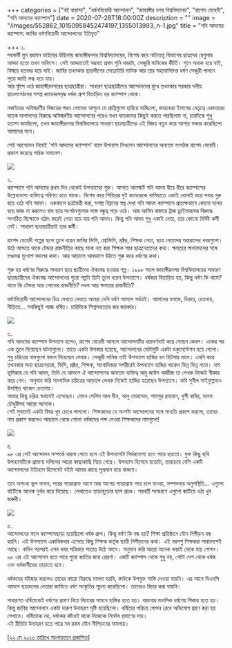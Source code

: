 +++
categories = ["বই বারান্দা", "ধর্ষনবিরোধী আন্দোলন", "জাহাঙ্গীর নগর বিশ্ববিদ্যালয়", "রাশেদ মেহেদী", "গনি আদমের ক্যাম্পাস"]
date = 2020-07-28T18:00:00Z
description = ""
image = "/images/552862_10150958452474197_1355013993_n-1.jpg"
title = "গনি আদমের ক্যাম্পাস: জাবির ধর্ষণবিরোধী আন্দোলনের ইতিবৃত্ত"

+++
১.  
সহকর্মী মুম রহমান ভাইয়ের উছিলায় জাহাঙ্গীরনগর বিশ্ববিদ্যালয়ের, বিশেষ করে নাট্যতত্ত্ব বিভাগের ছাত্রদের রেগুলার আড্ডা হতো তখন অফিসে। সেই আড্ডাতেই সম্ভবত প্রথম শুনি খবরটা, সেঞ্চুরি মানিকের কীর্তি। শুনে অবাক হয়ে যাই, বিস্ময়ে হতভম্ভ হয়ে যাই। জাবির তখনকার ছাত্রলীগের সেক্রেটারি মানিক আর তার সহযোগিদের ধর্ষণ সেঞ্চুরী পালনে পুরো জাতি স্তব্ধ হয়ে যায়।  
আর ফুঁসে ওঠে জাহাঙ্গীরনগরের ছাত্রছাত্রীরা। সাধারণ ছাত্রছাত্রীদের আন্দোলনের মুখে তখনকার সরকার দলীয় ছাত্রসংগঠনের সশস্ত্র ক্যাডারসমৃদ্ধ ধর্ষক গ্রুপ বিতাড়িত হয় ক্যাম্পাস থেকে।

নব্বইয়ের অবিস্মরণীয় বিজয়ের পরও লোভের আগুনে যে প্রাপ্তিগুলো হারিয়ে যাচ্ছিলো, জাহানারা ইমামের নেতৃত্বে একাত্তরের ঘাতক দালালদের বিরুদ্ধে অবিস্মরণীয় আন্দোলনের পরেও যখন ঘাতকদের কিছুই করতে পারছিলাম না, চারদিকে শুধু হতাশা জমছিলো, তখন জাহাঙ্গীরনগর বিশ্ববিদ্যালয়ে সাধারণ ছাত্রছাত্রীদের এই বিজয় নতুন করে আশার সঞ্চার করেছিলো আমাদের মনে।

সেই আন্দোলন নিয়েই 'গনি আদমের ক্যাম্পাস' নামে উপন্যাস লিখলেন আন্দোলনের অন্যতম সংগঠক রাশেদ মেহেদী। প্রকাশ করেছে পাঠক সমাবেশ।

![](/images/shuvroju_1249059883_4-n1099775621_101320_3321.jpg)

২.  
ক্যাম্পাসে গনি আদমের প্রথম দিন থেকেই উপন্যাসের শুরু। আপাত আনস্মার্ট গনি আদম ধীরে ধীরে ক্যাম্পাসের উল্লেখযোগ্য ব্যক্তিত্বে পরিণত হতে থাকে। বিশেষ করে শিবিরের দুই ক্যাডারকে খালিহাতে একাই ধোলাই করে সবার গুরু হয়ে ওঠে গনি আদম। এককালে ছত্রমৈত্রী করা, সশস্ত্র বিপ্লবের স্বপ্ন দেখা গনি আদম ক্যাম্পাসে প্রত্যক্ষভাবে কোনো দলের হয়ে কাজ না করলেও বাম ছাত্র সংগঠনগুলোর সঙ্গে বন্ধুত্ব গড়ে ওঠে। আর আমিন বাজারে ট্রাক ড্রাইভারদের বিরুদ্ধে সংগঠিত বিক্ষোভে হঠাৎ করেই নেতা হয়ে যায় গনি আদম। কিন্তু গনি আদম শুধু একাই নেতা, তার কোনো নির্দিষ্ট কর্মী নেই। সাধারণ ছাত্রছাত্রীরাই তার কর্মী।

রাশেদ মেহেদী গল্পের ছলে তুলে ধরেন জাবির ভিসি, প্রোভিসি, প্রক্টর, শিক্ষক নেতা, ছাত্র নেতাদের অন্তরালের খবরগুলো। উঠে আসতে থাকে টেন্ডার রাজনীতির কাছে মাথা নত করা শিক্ষক আর ছাত্রনেতাদের কথা। ক্ষমতার পালাবদলের সঙ্গে ভণ্ডদের মুখোশ বদলের কথা। আর আড়ালে আবডালে উঠতে শুরু করে ধর্ষণের কথা।

শুরু হয় ধর্ষণের বিরুদ্ধে সাধারণ ছাত্র ছাত্রীদের ঐক্যবদ্ধ হওয়ার গল্প। ১৯৯৮ সালে জাহাঙ্গীরনগর বিশ্ববিদ্যালয়ের সাধারণ ছাত্রছাত্রীদের ঐক্যবদ্ধ আন্দোলনের পুরো গল্পটা তিনি তুলে ধরেন উপন্যাসে। ধর্ষকরা বিতাড়িত হয়, কিন্তু ধর্ষণ কি থামে? থামে কি টেন্ডার আর লোভের রাজনীতি? দখল আর ক্ষমতার রাজনীতি?

ধর্ষণবিরোধী আন্দোলনের চিত্র দেখতে দেখতে আমরা দেখি ধর্ষণ আসলে সর্বত্রই। আমাদের মগজে, চিন্তায়, চেতনায়, নীতিতে... সবকিছুই আজ ধর্ষিত। চারিদিকে শিশ্নসভ্যতার জয় জয়কার।

![](/images/shuvroju_1249059800_2-n1099775621_56325_6974.jpg)

৩.  
গনি আদমের ক্যাম্পাস উপন্যাস হলেও, রাশেদ মেহেদী আসলে আন্দোলনটির ধারাবর্ণনাই করে গেছেন কেবল। একের পর এক তুলে দিয়েছেন ঘটনাগুলো। তাতে একটা উপকার হয়েছে, আন্দোলনের মোটামুটি একটা ডকুমেন্টেশন হয়ে গেলো।  
শুধু চরিত্রের নামগুলো বদলে দিয়েছেন লেখক। সেঞ্চুরী মানিক তাই উপন্যাসে হাজির হন হিটলার নামে। এমনি করে তখনকার অন্য ছাত্রনেতারা, ভিসি, প্রক্টর, শিক্ষক, সাংবাদিকরা সশরীরেই উপন্যাসে হাজির থাকেন ভিন্ন ভিন্ন নামে। নাম ভূমিকায় যে গনি আদম, তিনি যে আসলে ঐ আন্দোলনের অন্যতম ব্যক্তিত্ব আবু জাঈদ আজীজ তা লেখক নিজেই স্বীকার করে নেন। অনুমান করি সাংবাদিক চরিত্রের আড়ালে লেখক নিজেই হাজির হয়েছেন উপন্যাসে। কবি সুনীল সাইফুল্লাহও উপস্থিত থাকেন চেতনায়।  
আবার কিছু চরিত্র স্বনামেই এসেছেন। যেমন সেলিম আল দীন, আনু মোহাম্মদ, শামসুর রাহমান, খুশী কবির, মানস চৌধুরীসহ আরো অনেকে।  
সেই সুবাদেই একটা বিষয় খুব চোখে লাগলো। শিক্ষকদের যে অংশটা আন্দোলনের সঙ্গে সংহতি প্রকাশ করলো, তাদের নাম প্রকাশ করলেও আড়ালে থেকে গেলো ধর্ষকদের পক্ষ নেওয়া শিক্ষকদের নামগুলো!

![](/images/shuvroju_1249145423_2-n1099775621_51160_8578.jpg)

৪.  
৯৮ এর সেই আন্দোলন সম্পর্কে ধারনা পেতে হলে এই উপন্যাসটা নির্ভরযোগ্য হতে পারে হয়তো। যুক্ত কিছু ছবি উপন্যাসটিকে প্রামাণ্য দলিলের আরো কাছাকাছি নিয়ে গেছে। উপন্যাস হিসেবে যতোটা, তারচেয়ে বেশি একটি আন্দোলনের ইতিহাস হিসেবেই বইটা আমার কাছে মূল্যবান হয়ে থাকবে।

তবে অসংখ্য ভুল বানান, পরের প্যারাগ্রাফ আগে আর আগের প্যারাগ্রাফ পরে চলে যাওয়া, সম্পাদনার অনুপস্থিতি... এগুলো বইটিকে অনেক দুর্বল করে দিয়েছে। লেখাতেও তাড়াহুড়োর ছাপ প্রচণ্ড। পরবর্তী সংস্করণে এগুলো কাটিয়ে ওঠা খুব জরুরী।

![](/images/jahangir-nagar-sit-in-by-abir-600-pix1.jpg)

৫.  
আন্দোলনের ফলে ক্যাম্পাসছাড়া হয়েছিলো ধর্ষক গ্রুপ। কিন্তু ধর্ষণ কি বন্ধ হয়? শিক্ষা প্রতিষ্ঠানে যৌন নিপীড়ন বন্ধ হয়নি। এই উপন্যাসে একাধিকবার এসেছে কিছু শিক্ষক কর্তৃক ছাত্রী নিপীড়নের কথা। এই নরপশু শিক্ষকরা সারাদেশেই আছে। কদিন পরপরই এসব খবর পত্রিকার পাতায় উঠে আসে। অনুমান করি আরো অনেক খবরই থেকে যায় গোপন।  
৯৮ এর এই আন্দোলন হতে পারে পুরো জাতির জন্য প্রেরণা। একটি ক্যাম্পাস থেকে শুধু নয়, গোটা দেশ থেকে ধর্ষক এবং ধর্ষকামীদের তাড়াতে হবে।

ধর্ষকদের বহিষ্কার করলেও তাদের কারো বিরুদ্ধে মামলা হয়নি, কাউকে উপযুক্ত শাস্তি দেওয়া যায়নি। এর আগে বিএনপি আমলে ছাত্রদলের নেতারা জাবিতে ধর্ষণ সংস্কৃতির সূচনা করেছিলো। তাদেরও বিচার করা যায়নি।

সাধারণত ধর্ষিতাকেই ধর্ষণের প্রমাণ নিয়ে বিচারের সামনে হাজির হতে হয়। বারংবার মানসিক ধর্ষণের শিকার হতে হয়। কিন্তু জাবির আন্দোলনে একটা দারুণ উদাহরণ সৃষ্টি হয়েছিলো। ধর্ষিতার পরিচয় গোপন রেখে অভিযোগ গ্রহণ করা হয় সেখানে। ধর্ষিতাকে নয়, ধর্ষকের কাঁধেই থাকে নিজেকে নির্দোষ প্রমাণের দায়।  
এই রীতিটা উদাহরণ হতে পারে সব রকম যৌন নীপিড়নের মামলায়।

[\[২২ মে ২০১৩ তারিখে সচলায়তনে প্রকাশিত\]](http://www.sachalayatan.com/nazrul_islam/49178)